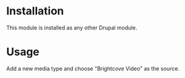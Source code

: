 # Installation
This module is installed as any other Drupal module.

# Usage
Add a new media type and choose "Brightcove Video" as the source.

